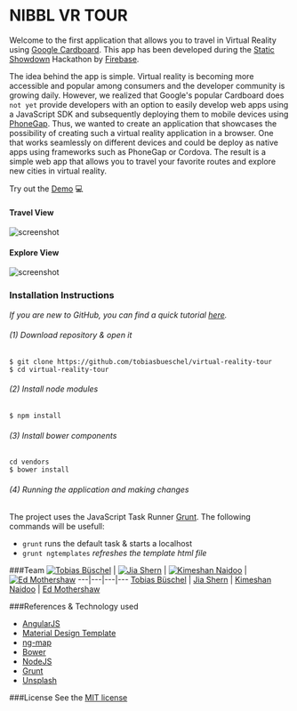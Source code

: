 # NIBBL VR TOUR
Welcome to the first application that allows you to travel in Virtual Reality using [Google Cardboard](https://www.google.com/get/cardboard/).
This app has been developed during the [Static Showdown](https://2016.staticshowdown.com/) Hackathon by [Firebase](https://www.firebase.com/).

The idea behind the app is simple. Virtual reality is becoming more accessible and popular among consumers and the developer community is growing daily. However, we realized that Google's popular Cardboard does `not yet` provide developers with an option to easily develop web apps using a JavaScript SDK and subsequently deploying them to mobile devices using [PhoneGap](http://phonegap.com/). Thus, we wanted to create an application that showcases the possibility of creating such a virtual reality application in a browser. One that works seamlessly on different devices and could be deploy as native apps using frameworks such as PhoneGap or Cordova. The result is a simple web app that allows you to travel your favorite routes and explore new cities in virtual reality.

Try out the [Demo](ss16-nibbl.fireaseapp.com) :computer:


#### Travel View
![screenshot](https://github.com/staticshowdown/ss16-nibbl/blob/master/app/img/travel.png)

#### Explore View
![screenshot](https://github.com/staticshowdown/ss16-nibbl/blob/master/app/img/explore.png)


### Installation Instructions
*If you are new to GitHub, you can find a quick tutorial [here](http://readwrite.com/2013/09/30/understanding-github-a-journey-for-beginners-part-1).*

###### (1) Download repository & open it
```
$ git clone https://github.com/tobiasbueschel/virtual-reality-tour
$ cd virtual-reality-tour
```

###### (2) Install node modules
```
$ npm install
```

###### (3) Install bower components
```
cd vendors
$ bower install
```

###### (4) Running the application and making changes
The project uses the JavaScript Task Runner [Grunt](http://gruntjs.com/). The following commands will be usefull:

+ `grunt` runs the default task & starts a localhost
+ `grunt ngtemplates` _refreshes the template html file_


###Team
[![Tobias Büschel](https://avatars1.githubusercontent.com/u/13087421?v=3&s=460)](https://github.com/tobiasbueschel) | [![Jia Shern](https://avatars3.githubusercontent.com/u/7147813?v=3&s=460)](https://github.com/saffront) | [![Kimeshan Naidoo](https://avatars1.githubusercontent.com/u/8416897?v=3&s=460)](https://github.com/kimeshan) | [![Ed Mothershaw](https://avatars2.githubusercontent.com/u/15124498?v=3&s=460)](https://github.com/edmothershaw)
---|---|---|---
[Tobias Büschel](https://github.com/tobiasbueschel) | [Jia Shern](https://github.com/saffront) | [Kimeshan Naidoo](https://github.com/kimeshan) | [Ed Mothershaw](https://github.com/edmothershaw)

###References & Technology used
+ [AngularJS](https://angularjs.org/)
+ [Material Design Template](http://byrushan.com/projects/ma/1-5-2/)
+ [ng-map](http://ngmap.github.io/#/!street-view_road_trip.html)
+ [Bower](http://bower.io/)
+ [NodeJS](https://nodejs.org/en/)
+ [Grunt](http://gruntjs.com/)
+ [Unsplash](http://unsplash.com/)

###License
See the [MIT license](https://github.com/staticshowdown/ss16-nibbl/edit/master/LICENSE)
